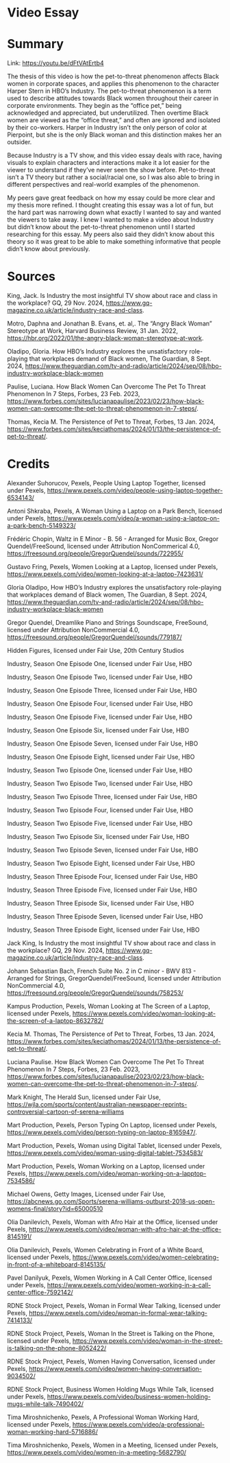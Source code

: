 # Video Essay
 
# Summary

Link: https://youtu.be/dFtVAtErtb4 

The thesis of this video is how the pet-to-threat phenomenon affects Black women in corporate spaces, and applies this phenomenon to the character Harper Stern in HBO’s Industry. The pet-to-threat phenomenon is a term used to describe attitudes towards Black women throughout their career in corporate environments. They begin as the “office pet,” being acknowledged and appreciated, but underutilized. Then overtime Black women are viewed as the “office threat,” and often are ignored and isolated by their co-workers. Harper in Industry isn’t the only person of color at Pierpoint, but she is the only Black woman and this distinction makes her an outsider. 

Because Industry is a TV show, and this video essay deals with race, having visuals to explain characters and interactions make it a lot easier for the viewer to understand if they’ve never seen the show before. Pet-to-threat isn’t a TV theory but rather a social/racial one, so I was also able to bring in different perspectives and real-world examples of the phenomenon. 

My peers gave great feedback on how my essay could be more clear and my thesis more refined. I thought creating this essay was a lot of fun, but the hard part was narrowing down what exactly I wanted to say and wanted the viewers to take away. I knew I wanted to make a video about Industry but didn’t know about the pet-to-threat phenomenon until I started researching for this essay. My peers also said they didn’t know about this theory so it was great to be able to make something informative that people didn’t know about previously. 


# Sources 

King, Jack. Is Industry the most insightful TV show about race and class in the workplace? GQ, 29 Nov. 2024, https://www.gq-magazine.co.uk/article/industry-race-and-class. 

Motro, Daphna and Jonathan B. Evans, et. al,. The “Angry Black Woman” Stereotype at Work, Harvard Business Review, 31 Jan. 2022, https://hbr.org/2022/01/the-angry-black-woman-stereotype-at-work.

Oladipo, Gloria. How HBO’s Industry explores the unsatisfactory role-playing that workplaces demand of Black women, The Guardian, 8 Sept. 2024, https://www.theguardian.com/tv-and-radio/article/2024/sep/08/hbo-industry-workplace-black-women  

Paulise, Luciana. How Black Women Can Overcome The Pet To Threat Phenomenon In 7 Steps, Forbes, 23 Feb. 2023, https://www.forbes.com/sites/lucianapaulise/2023/02/23/how-black-women-can-overcome-the-pet-to-threat-phenomenon-in-7-steps/.

Thomas, Kecia M. The Persistence of Pet to Threat, Forbes, 13 Jan. 2024, https://www.forbes.com/sites/keciathomas/2024/01/13/the-persistence-of-pet-to-threat/. 

# Credits 

Alexander Suhorucov, Pexels, People Using Laptop Together, licensed under Pexels, https://www.pexels.com/video/people-using-laptop-together-6534143/ 

Antoni Shkraba, Pexels, A Woman Using a Laptop on a Park Bench, licensed under Pexels, https://www.pexels.com/video/a-woman-using-a-laptop-on-a-park-bench-5149323/ 

Frédéric Chopin, Waltz in E Minor - B. 56 - Arranged for Music Box, Gregor Quendel/FreeSound, licensed under Attribution NonCommerical 4.0, https://freesound.org/people/GregorQuendel/sounds/722955/

Gustavo Fring, Pexels, Women Looking at a Laptop, licensed under Pexels, https://www.pexels.com/video/women-looking-at-a-laptop-7423631/

Gloria Oladipo, How HBO’s Industry explores the unsatisfactory role-playing that workplaces demand of Black women, The Guardian, 8 Sept. 2024, https://www.theguardian.com/tv-and-radio/article/2024/sep/08/hbo-industry-workplace-black-women  

Gregor Quendel, Dreamlike Piano and Strings Soundscape, FreeSound, licensed under Attribution NonCommercial 4.0, https://freesound.org/people/GregorQuendel/sounds/779187/ 

Hidden Figures, licensed under Fair Use, 20th Century Studios

Industry, Season One Episode One, licensed under Fair Use, HBO

Industry, Season One Episode Two, licensed under Fair Use, HBO

Industry, Season One Episode Three, licensed under Fair Use, HBO

Industry, Season One Episode Four, licensed under Fair Use, HBO

Industry, Season One Episode Five, licensed under Fair Use, HBO

Industry, Season One Episode Six, licensed under Fair Use, HBO

Industry, Season One Episode Seven, licensed under Fair Use, HBO

Industry, Season One Episode Eight, licensed under Fair Use, HBO

Industry, Season Two Episode One, licensed under Fair Use, HBO

Industry, Season Two Episode Two, licensed under Fair Use, HBO

Industry, Season Two Episode Three, licensed under Fair Use, HBO

Industry, Season Two Episode Four, licensed under Fair Use, HBO

Industry, Season Two Episode Five, licensed under Fair Use, HBO

Industry, Season Two Episode Six, licensed under Fair Use, HBO

Industry, Season Two Episode Seven, licensed under Fair Use, HBO

Industry, Season Two Episode Eight, licensed under Fair Use, HBO

Industry, Season Three Episode Four, licensed under Fair Use, HBO

Industry, Season Three Episode Five, licensed under Fair Use, HBO

Industry, Season Three Episode Six, licensed under Fair Use, HBO

Industry, Season Three Episode Seven, licensed under Fair Use, HBO

Industry, Season Three Episode Eight, licensed under Fair Use, HBO

Jack King, Is Industry the most insightful TV show about race and class in the workplace? GQ, 29 Nov. 2024, https://www.gq-magazine.co.uk/article/industry-race-and-class. 

Johann Sebastian Bach, French Suite No. 2 in C minor - BWV 813 - Arranged for Strings, 
GregorQuendel/FreeSound, licensed under Attribution NonCommercial 4.0, https://freesound.org/people/GregorQuendel/sounds/758253/

Kampus Production, Pexels, Woman Looking at The Screen of a Laptop, licensed under Pexels, https://www.pexels.com/video/woman-looking-at-the-screen-of-a-laptop-8632782/

Kecia M. Thomas, The Persistence of Pet to Threat, Forbes, 13 Jan. 2024, https://www.forbes.com/sites/keciathomas/2024/01/13/the-persistence-of-pet-to-threat/. 

Luciana Paulise. How Black Women Can Overcome The Pet To Threat Phenomenon In 7 Steps, Forbes, 23 Feb. 2023, https://www.forbes.com/sites/lucianapaulise/2023/02/23/how-black-women-can-overcome-the-pet-to-threat-phenomenon-in-7-steps/.

Mark Knight, The Herald Sun, licensed under Fair Use, https://wjla.com/sports/content/australian-newspaper-reprints-controversial-cartoon-of-serena-williams 

Mart Production, Pexels, Person Typing On Laptop, licensed under Pexels, https://www.pexels.com/video/person-typing-on-laptop-8165947/. 

Mart Production, Pexels, Woman using Digital Tablet, licensed under Pexels, https://www.pexels.com/video/woman-using-digital-tablet-7534583/

Mart Production, Pexels, Woman Working on a Laptop, licensed under Pexels, https://www.pexels.com/video/woman-working-on-a-lapptop-7534586/

Michael Owens, Getty Images, Licensed under Fair Use, https://abcnews.go.com/Sports/serena-williams-outburst-2018-us-open-womens-final/story?id=65000510 

Olia Danilevich, Pexels, Woman with Afro Hair at the Office, licensed under Pexels, https://www.pexels.com/video/woman-with-afro-hair-at-the-office-8145191/

Olia Danilevich, Pexels, Women Celebrating in Front of a White Board, licensed under Pexels, https://www.pexels.com/video/women-celebrating-in-front-of-a-whiteboard-8145135/

Pavel Danilyuk, Pexels, Women Working in A Call Center Office, licensed under Pexels, https://www.pexels.com/video/women-working-in-a-call-center-office-7592142/

RDNE Stock Project, Pexels, Woman in Formal Wear Talking, licensed under Pexels, https://www.pexels.com/video/woman-in-formal-wear-talking-7414133/

RDNE Stock Project, Pexels, Woman In the Street is Talking on the Phone, licensed under Pexels, https://www.pexels.com/video/woman-in-the-street-is-talking-on-the-phone-8052422/

RDNE Stock Project, Pexels, Women Having Conversation, licensed under Pexels, https://www.pexels.com/video/women-having-conversation-9034502/

RDNE Stock Project, Business Women Holding Mugs While Talk, licensed under Pexels, https://www.pexels.com/video/business-women-holding-mugs-while-talk-7490402/

Tima Miroshnichenko, Pexels, A Professional Woman Working Hard, licensed under Pexels, https://www.pexels.com/video/a-professional-woman-working-hard-5716886/

Tima Miroshnichenko, Pexels, Women in a Meeting, licensed under Pexels, https://www.pexels.com/video/women-in-a-meeting-5682790/

